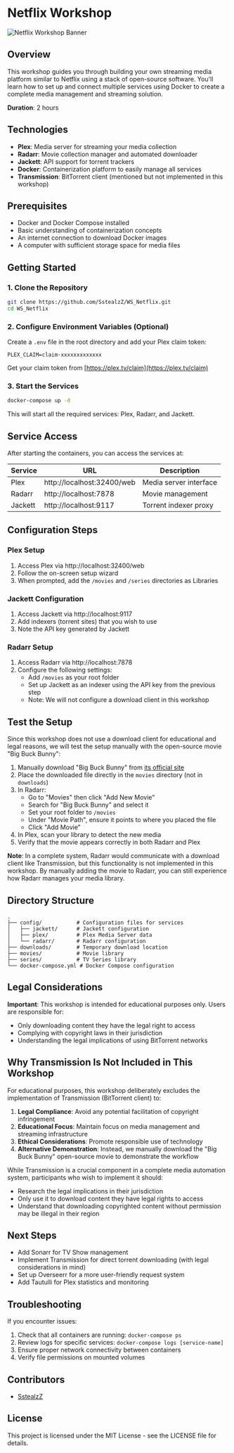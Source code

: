# Netflix Workshop

![Netflix Workshop Banner](https://placehold.co/1200x300/FF0000/FFFFFF?text=Build+Your+Own+Netflix)

## Overview

This workshop guides you through building your own streaming media platform similar to Netflix using a stack of open-source software. You'll learn how to set up and connect multiple services using Docker to create a complete media management and streaming solution.

**Duration**: 2 hours

## Technologies

- **Plex**: Media server for streaming your media collection
- **Radarr**: Movie collection manager and automated downloader
- **Jackett**: API support for torrent trackers
- **Docker**: Containerization platform to easily manage all services
- **Transmission**: BitTorrent client (mentioned but not implemented in this workshop)


## Prerequisites

- Docker and Docker Compose installed
- Basic understanding of containerization concepts
- An internet connection to download Docker images
- A computer with sufficient storage space for media files

## Getting Started

### 1. Clone the Repository

```bash
git clone https://github.com/SstealzZ/WS_Netflix.git
cd WS_Netflix
```

### 2. Configure Environment Variables (Optional)

Create a `.env` file in the root directory and add your Plex claim token:

```
PLEX_CLAIM=claim-xxxxxxxxxxxxx
```

Get your claim token from [https://plex.tv/claim](https://plex.tv/claim)

### 3. Start the Services

```bash
docker-compose up -d
```

This will start all the required services: Plex, Radarr, and Jackett.

## Service Access

After starting the containers, you can access the services at:

| Service | URL                  | Description                               |
|---------|----------------------|-------------------------------------------|
| Plex    | http://localhost:32400/web | Media server interface              |
| Radarr  | http://localhost:7878      | Movie management                    |
| Jackett | http://localhost:9117      | Torrent indexer proxy              |

## Configuration Steps

### Plex Setup

1. Access Plex via http://localhost:32400/web
2. Follow the on-screen setup wizard
3. When prompted, add the `/movies` and `/series` directories as Libraries

### Jackett Configuration

1. Access Jackett via http://localhost:9117
2. Add indexers (torrent sites) that you wish to use
3. Note the API key generated by Jackett

### Radarr Setup

1. Access Radarr via http://localhost:7878
2. Configure the following settings:
   - Add `/movies` as your root folder
   - Set up Jackett as an indexer using the API key from the previous step
   - Note: We will not configure a download client in this workshop

## Test the Setup

Since this workshop does not use a download client for educational and legal reasons, we will test the setup manually with the open-source movie "Big Buck Bunny":

1. Manually download "Big Buck Bunny" from [its official site](https://peach.blender.org/download/)
2. Place the downloaded file directly in the `movies` directory (not in `downloads`)
3. In Radarr:
   - Go to "Movies" then click "Add New Movie"
   - Search for "Big Buck Bunny" and select it
   - Set your root folder to `/movies`
   - Under "Movie Path", ensure it points to where you placed the file
   - Click "Add Movie"
4. In Plex, scan your library to detect the new media
5. Verify that the movie appears correctly in both Radarr and Plex

**Note**: In a complete system, Radarr would communicate with a download client like Transmission, but this functionality is not implemented in this workshop. By manually adding the movie to Radarr, you can still experience how Radarr manages your media library.

## Directory Structure

```
.
├── config/           # Configuration files for services
│   ├── jackett/      # Jackett configuration
│   ├── plex/         # Plex Media Server data
│   └── radarr/       # Radarr configuration
├── downloads/        # Temporary download location
├── movies/           # Movie library
├── series/           # TV Series library
└── docker-compose.yml # Docker Compose configuration
```

## Legal Considerations

**Important**: This workshop is intended for educational purposes only. Users are responsible for:

- Only downloading content they have the legal right to access
- Complying with copyright laws in their jurisdiction
- Understanding the legal implications of using BitTorrent networks

## Why Transmission Is Not Included in This Workshop

For educational purposes, this workshop deliberately excludes the implementation of Transmission (BitTorrent client) to:

1. **Legal Compliance**: Avoid any potential facilitation of copyright infringement
2. **Educational Focus**: Maintain focus on media management and streaming infrastructure
3. **Ethical Considerations**: Promote responsible use of technology
4. **Alternative Demonstration**: Instead, we manually download the "Big Buck Bunny" open-source movie to demonstrate the workflow

While Transmission is a crucial component in a complete media automation system, participants who wish to implement it should:
- Research the legal implications in their jurisdiction
- Only use it to download content they have legal rights to access
- Understand that downloading copyrighted content without permission may be illegal in their region

## Next Steps

- Add Sonarr for TV Show management
- Implement Transmission for direct torrent downloading (with legal considerations in mind)
- Set up Overseerr for a more user-friendly request system
- Add Tautulli for Plex statistics and monitoring

## Troubleshooting

If you encounter issues:

1. Check that all containers are running: `docker-compose ps`
2. Review logs for specific services: `docker-compose logs [service-name]`
3. Ensure proper network connectivity between containers
4. Verify file permissions on mounted volumes

## Contributors

- [SstealzZ](https://github.com/SstealzZ)

## License

This project is licensed under the MIT License - see the LICENSE file for details. 